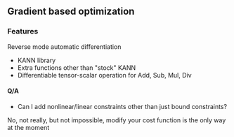 ## Gradient based optimization
### Features

Reverse mode automatic differentiation

- KANN library
- Extra functions other than "stock" KANN
- Differentiable tensor-scalar operation for Add, Sub, Mul, Div

#### Q/A

- Can I add nonlinear/linear constraints other than just bound constraints?

No, not really, but not impossible, modify your cost function is the only way at the moment